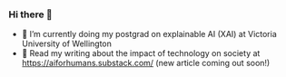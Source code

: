 ### Hi there 👋

- 🔭 I’m currently doing my postgrad on explainable AI (XAI) at Victoria University of Wellington
- 📖 Read my writing about the impact of technology on society at https://aiforhumans.substack.com/ (new article coming out soon!)
